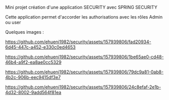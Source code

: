 Mini projet création d'une application SECURITY avec SPRING SECURITY

Cette application permet d'accorder les authorisations avec les rôles Admin ou user

Quelques images : 

https://github.com/ehueni1982/security/assets/157939806/fad20934-6d45-447c-a452-e330c0ed4653

https://github.com/ehueni1982/security/assets/157939806/1be65ae0-cd48-46b4-a9f2-ea8ae0cc5329

https://github.com/ehueni1982/security/assets/157939806/79dc9a81-0ab8-4b2c-906b-eec9415df3e7

https://github.com/ehueni1982/security/assets/157939806/24c8efaf-2e1b-4d32-8002-9add564f81ea










